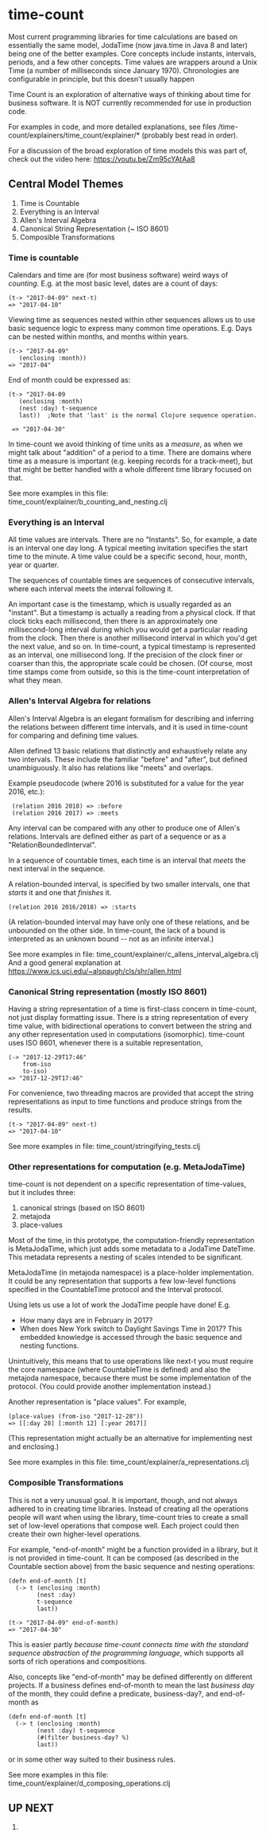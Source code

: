 # time-count

Most current programming libraries for time calculations are based on essentially the same model,
        JodaTime (now java.time in Java 8 and later) being one of the better examples.
Core concepts include instants, intervals, periods, and a few other concepts. Time values are wrappers
        around a Unix Time (a number of milliseconds since January 1970).
Chronologies are configurable in principle, but this doesn't usually happen

Time Count is an exploration of alternative ways of thinking about
time for business software. It is NOT currently recommended for use
in production code.

For examples in code, and more detailed explanations,
see files /time-count/explainers/time_count/explainer/*
(probably best read in order).

For a discussion of the broad exploration of time models
this was part of, check out the video here:
https://youtu.be/Zm95cYAtAa8

## Central Model Themes
1. Time is Countable
2. Everything is an Interval
3. Allen's Interval Algebra
4. Canonical String Representation (~ ISO 8601)
5. Composible Transformations

### Time is countable
Calendars and time are (for most business software) weird ways of *counting*.
E.g. at the most basic level, dates are a count of days:

    (t-> "2017-04-09" next-t)
    => "2017-04-10"

Viewing time as sequences nested within other sequences allows us to use
basic sequence logic to express many common time operations.
E.g. Days can be nested within months, and months within years.

    (t-> "2017-04-09"
       (enclosing :month))
    => "2017-04"

End of month could be expressed as:

    (t-> "2017-04-09
       (enclosing :month)
       (nest :day) t-sequence
       last))  ;Note that 'last' is the normal Clojure sequence operation.

     => "2017-04-30"

In time-count we avoid thinking of time units as a *measure*, as when we
might talk about "addition" of a period to a time.
There are domains where time as a measure is important
(e.g. keeping records for a track-meet), but that might be
better handled with a whole different time library focused on that.

See more examples in this file:
time_count/explainer/b_counting_and_nesting.clj

### Everything is an Interval
All time values are intervals. There are no "Instants".
So, for example, a date is an interval one day long. A typical meeting
invitation specifies the start time to the minute. A time value
could be a specific second, hour, month, year or quarter.

The sequences of countable times are sequences of consecutive intervals,
where each interval meets the interval following it.

An important case is the timestamp, which is usually regarded as an
"instant". But a timestamp is actually a reading from a physical clock.
If that clock ticks each millisecond, then there is an approximately
one millisecond-long interval during which you would get a particular
reading from the clock. Then there is another millisecond interval in
which you'd get the next value, and so on.
In time-count, a typical timestamp is represented as an interval,
one millisecond long. If the precision of the clock finer or coarser
than this, the appropriate scale could be chosen. (Of course, most time
stamps come from outside, so this is the time-count interpretation of
what they mean.

### Allen's Interval Algebra for relations
Allen's Interval Algebra is an elegant formalism for describing and
inferring the relations between different time intervals, and it is used
in time-count for comparing and defining time values.

Allen defined 13 basic relations that distinctly and exhaustively
relate any two intervals. These include the familiar "before" and "after",
but defined unambiguously. It also has relations like "meets" and
overlaps.

Example pseudocode (where 2016 is substituted for a value for the year 2016, etc.):

     (relation 2016 2018) => :before
     (relation 2016 2017) => :meets

Any interval can be compared with any other to produce one of Allen's relations.
Intervals are defined either as part of a sequence or as a "RelationBoundedInterval".

In a sequence of countable times, each time is an interval
that *meets* the next interval in the sequence.

A relation-bounded interval, is specified by two smaller intervals,
one that *starts* it and one that *finishes* it.

    (relation 2016 2016/2018) => :starts

(A relation-bounded interval may have only one of these relations,
and be unbounded on the other side. In time-count, the lack of a bound
is interpreted as an unknown bound -- not as an infinite interval.)

See more examples in file:
time_count/explainer/c_allens_interval_algebra.clj
And a good general explanation at
https://www.ics.uci.edu/~alspaugh/cls/shr/allen.html

### Canonical String representation (mostly ISO 8601)
Having a string representation of a time is first-class concern in time-count,
not just display formatting issue. There is a string representation of
every time value, with bidirectional operations to convert between the string
and any other representation used in computations (isomorphic).
time-count uses ISO 8601, whenever there is a suitable representation,

    (-> "2017-12-29T17:46"
        from-iso
        to-iso)
    => "2017-12-29T17:46"

For convenience, two threading macros are provided that accept the string
representations as input to time functions and produce strings from the results.

    (t-> "2017-04-09" next-t)
    => "2017-04-10"

See more examples in file:
time_count/stringifying_tests.clj

### Other representations for computation (e.g. MetaJodaTime)
time-count is not dependent on a specific representation of time-values,
but it includes three:
1. canonical strings (based on ISO 8601)
2. metajoda
3. place-values

Most of the time, in this prototype, the computation-friendly representation
is MetaJodaTime, which just adds some metadata to a JodaTime DateTime.
This metadata represents a nesting of scales intended to be significant.

MetaJodaTime (in metajoda namespace) is a place-holder implementation.
It could be any representation that supports a few low-level functions
specified in the CountableTime protocol and the Interval protocol.

Using  lets us use a lot of work the JodaTime people have done! E.g.
- How many days are in February in 2017?
- When does New York switch to Daylight Savings Time in 2017?
This embedded knowledge is accessed through the basic sequence and nesting functions.

Unintuitively, this means that to use operations like next-t you must
require the core namespace (where CountableTime is defined) and also
the metajoda namespace, because there must be some implementation of the
protocol. (You could provide another implementation instead.)

Another representation is "place values".
For example,

    (place-values (from-iso "2017-12-28"))
    => [[:day 28] [:month 12] [:year 2017]]

(This representation might actually be an alternative for implementing
nest and enclosing.)

See more examples in this file:
time_count/explainer/a_representations.clj

### Composible Transformations
This is not a very unusual goal. It is important, though,
and not always adhered to in creating time libraries.
Instead of creating all the operations people will want
when using the library, time-count tries to create a small
set of low-level operations that compose well. Each project
could then create their own higher-level operations.

For example, "end-of-month" might be a function provided in
a library, but it is not provided in time-count. It can be
composed (as described in the Countable section above) from
the basic sequence and nesting operations:

    (defn end-of-month [t]
      (-> t (enclosing :month)
            (nest :day)
            t-sequence
            last))

    (t-> "2017-04-09" end-of-month)
    => "2017-04-30"


This is easier partly *because time-count connects time with
the standard sequence abstraction of the programming language*,
which supports all sorts of rich operations and compositions.

Also, concepts like "end-of-month" may be defined differently
on different projects. If a business defines end-of-month
to mean the last *business day* of the month, they could
define a predicate, business-day?, and end-of-month as

    (defn end-of-month [t]
      (-> t (enclosing :month)
            (nest :day) t-sequence
            (#(filter business-day? %)
            last))
or in some other way suited to their business rules.

See more examples in this file:
time_count/explainer/d_composing_operations.clj


## UP NEXT
1. 